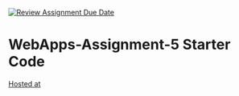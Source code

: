 [![Review Assignment Due Date](https://classroom.github.com/assets/deadline-readme-button-24ddc0f5d75046c5622901739e7c5dd533143b0c8e959d652212380cedb1ea36.svg)](https://classroom.github.com/a/7kKA03Up)
# WebApps-Assignment-5 Starter Code

[Hosted at](https://44-563-webapps-f23.github.io/44563-webapps-f23-assignment5-Sambhavi2/cities.html)
